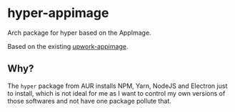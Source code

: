 # hyper-appimage

Arch package for hyper based on the AppImage.

Based on the existing [upwork-appimage](https://aur.archlinux.org/packages/upwork-appimage/).

## Why?

The `hyper` package from AUR installs NPM, Yarn, NodeJS and Electron just to install, which is not
ideal for me as I want to control my own versions of those softwares and not have one package
pollute that.
